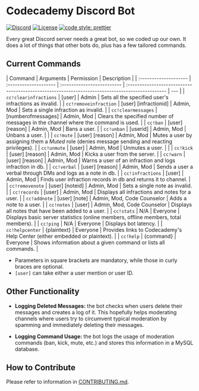 # Codecademy Discord Bot

[![Discord](https://img.shields.io/discord/605859344243884081?color=5865F2&logo=discord&logoColor=white)](https://discord.gg/codecademy)
[![License](https://img.shields.io/badge/license-MIT-green)](LICENSE)
[![code style: prettier](https://img.shields.io/badge/code_style-prettier-ff69b4.svg?style=flat-square)](https://github.com/prettier/prettier)

Every great Discord server needs a great bot, so we coded up our own. It does a lot of things that other bots do, plus has a few tailored commands.

## Current Commands

| Command               | Arguments             | Permission                 | Description                                                                                     |
| :-------------------- | :-------------------- | :------------------------- | :---------------------------------------------------------------------------------------------- | --- |
| `cc!clearinfractions` | [user]                | Admin                      | Sets all the specified user's infractions as invalid.                                           |
| `cc!removeinfraction` | [user] [infractionid] | Admin, Mod                 | Sets a single infraction as invalid.                                                            |
| `cc!clearmessages`    | [numberofmessages]    | Admin, Mod                 | Clears the specified number of messages in the channel where the command is used.               |
| `cc!ban`              | [user] [reason]       | Admin, Mod                 | Bans a user.                                                                                    |
| `cc!unban`            | [userid]              | Admin, Mod                 | Unbans a user.                                                                                  |     |
| `cc!mute`             | [user] [reason]       | Admin, Mod                 | Mutes a user by assigning them a _Muted_ role (denies message sending and reacting privileges). |
| `cc!unmute`           | [user]                | Admin, Mod                 | Unmutes a user.                                                                                 |     |
| `cc!kick`             | [user] [reason]       | Admin, Mod                 | Kicks a user from the server.                                                                   |
| `cc!warn`             | [user] [reason]       | Admin, Mod                 | Warns a user of an infraction and logs infraction in db.                                        |
| `cc!verbal`           | [user] [reason]       | Admin, Mod                 | Sends a user a verbal through DMs and logs as a note in db.                                     |
| `cc!infractions`      | [user]                | Admin, Mod                 | Finds user infraction records in db and returns it to channel.                                  |
| `cc!removenote`       | [user] [noteid]       | Admin, Mod                 | Sets a single note as invalid.                                                                  |
| `cc!records`          | [user]                | Admin, Mod                 | Displays all infractions and notes for a user.                                                  |
| `cc!addnote`          | [user] [note]         | Admin, Mod, Code Counselor | Adds a note to a user.                                                                          |
| `cc!notes`            | [user]                | Admin, Mod, Code Counselor | Displays all notes that have been added to a user.                                              |
| `cc!stats`            | N/A                   | Everyone                   | Displays basic server statistics (online members, offline members, total members).              |
| `cc!ping`             | N/A                   | Everyone                   | Displays bot latency.                                                                           |
| `cc!helpcenter`       | {plaintext}           | Everyone                   | Provides links to Codecademy's Help Center (either embedded or plaintext).                      |
| `cc!help`             | {command}             | Everyone                   | Shows information about a given command or lists all commands.                                  |

- Parameters in square brackets are mandatory, while those in curly braces are optional.
- `[user]` can take either a user mention or user ID.

## Other Functionality

- **Logging Deleted Messages:** the bot checks when users delete their messages and creates a log of it. This hopefully helps moderating channels where users try to circumvent typical moderation by spamming and immediately deleting their messages.

- **Logging Command Usage:** the bot logs the usage of moderation commands (ban, kick, mute, etc.) and stores this information in a MySQL database.

## How to Contribute

Please refer to information in [CONTRIBUTING.md](CONTRIBUTING.md).

